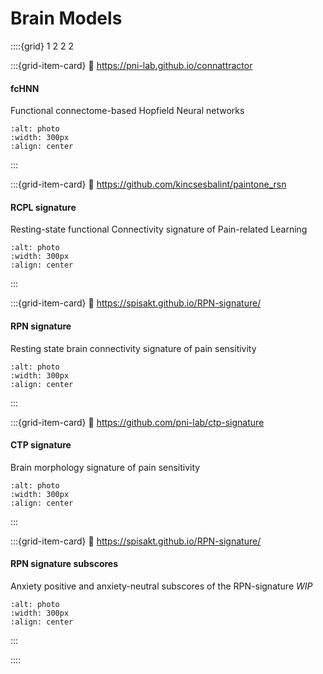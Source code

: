 # Brain Models

::::{grid} 1 2 2 2

:::{grid-item-card}
:link: https://pni-lab.github.io/connattractor
#### fcHNN
Functional connectome-based Hopfield Neural networks
```{image} figures/model-fchnn.*
:alt: photo
:width: 300px
:align: center
```
:::

:::{grid-item-card}
:link: https://github.com/kincsesbalint/paintone_rsn
#### RCPL signature
Resting-state functional Connectivity signature of Pain-related Learning
```{image} figures/model-rcpl.*
:alt: photo
:width: 300px
:align: center
```
:::

:::{grid-item-card}
:link: https://spisakt.github.io/RPN-signature/
#### RPN signature
Resting state brain connectivity signature of pain sensitivity
```{image} figures/model-rpn.*
:alt: photo
:width: 300px
:align: center
```
:::


:::{grid-item-card}
:link: https://github.com/pni-lab/ctp-signature
#### CTP signature
Brain morphology signature of pain sensitivity
```{image} figures/model-ctp.*
:alt: photo
:width: 300px
:align: center
```
:::

:::{grid-item-card}
:link: https://spisakt.github.io/RPN-signature/
#### RPN signature subscores
Anxiety positive and anxiety-neutral subscores of the RPN-signature
*WIP*
```{image} figures/model-rpn.*
:alt: photo
:width: 300px
:align: center
```
:::


::::
